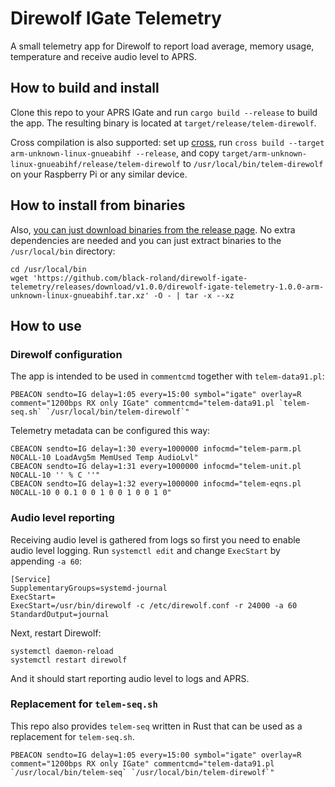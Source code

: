 # Direwolf IGate Telemetry

A small telemetry app for Direwolf to report load average, memory usage, temperature and receive audio level to APRS.

## How to build and install

Clone this repo to your APRS IGate and run `cargo build --release` to build the app. The resulting binary is located at `target/release/telem-direwolf`.

Cross compilation is also supported: set up [cross](https://github.com/cross-rs/cross), run `cross build --target arm-unknown-linux-gnueabihf --release`, and copy `target/arm-unknown-linux-gnueabihf/release/telem-direwolf` to `/usr/local/bin/telem-direwolf` on your Raspberry Pi or any similar device.

## How to install from binaries

Also, [you can just download binaries from the release page](https://github.com/black-roland/direwolf-igate-telemetry/releases/latest). No extra dependencies are needed and you can just extract binaries to the `/usr/local/bin` directory:

```console
cd /usr/local/bin
wget 'https://github.com/black-roland/direwolf-igate-telemetry/releases/download/v1.0.0/direwolf-igate-telemetry-1.0.0-arm-unknown-linux-gnueabihf.tar.xz' -O - | tar -x --xz
```

## How to use

### Direwolf configuration

The app is intended to be used in `commentcmd` together with `telem-data91.pl`:

```
PBEACON sendto=IG delay=1:05 every=15:00 symbol="igate" overlay=R comment="1200bps RX only IGate" commentcmd="telem-data91.pl `telem-seq.sh` `/usr/local/bin/telem-direwolf`"
```

Telemetry metadata can be configured this way:

```
CBEACON sendto=IG delay=1:30 every=1000000 infocmd="telem-parm.pl N0CALL-10 LoadAvg5m MemUsed Temp AudioLvl"
CBEACON sendto=IG delay=1:31 every=1000000 infocmd="telem-unit.pl N0CALL-10 '' % C ''"
CBEACON sendto=IG delay=1:32 every=1000000 infocmd="telem-eqns.pl N0CALL-10 0 0.1 0 0 1 0 0 1 0 0 1 0"
```

### Audio level reporting

Receiving audio level is gathered from logs so first you need to enable audio level logging. Run `systemctl edit` and change `ExecStart` by appending `-a 60`:

```
[Service]
SupplementaryGroups=systemd-journal
ExecStart=
ExecStart=/usr/bin/direwolf -c /etc/direwolf.conf -r 24000 -a 60
StandardOutput=journal
```

Next, restart Direwolf:

```
systemctl daemon-reload
systemctl restart direwolf
```

And it should start reporting audio level to logs and APRS.

### Replacement for `telem-seq.sh`

This repo also provides `telem-seq` written in Rust that can be used as a replacement for `telem-seq.sh`.

```
PBEACON sendto=IG delay=1:05 every=15:00 symbol="igate" overlay=R comment="1200bps RX only IGate" commentcmd="telem-data91.pl `/usr/local/bin/telem-seq` `/usr/local/bin/telem-direwolf`"
```
